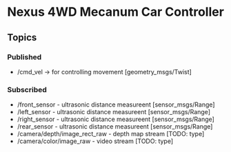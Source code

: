 # Nexus 4WD Mecanum Car Controller

## Topics

### Published

 - /cmd_vel -> for controlling movement [geometry_msgs/Twist]

### Subscribed

 - /front_sensor - ultrasonic distance measureent [sensor_msgs/Range]
 - /left_sensor - ultrasonic distance measureent [sensor_msgs/Range]
 - /right_sensor - ultrasonic distance measureent [sensor_msgs/Range]
 - /rear_sensor - ultrasonic distance measureent [sensor_msgs/Range]
 - /camera/depth/image_rect_raw - depth map stream [TODO: type]
 - /camera/color/image_raw - video stream [TODO: type]
